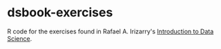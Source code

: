 # dsbook-exercises

R code for the exercises found in Rafael A. Irizarry's [Introduction to Data Science](https://rafalab.github.io/dsbook/).
